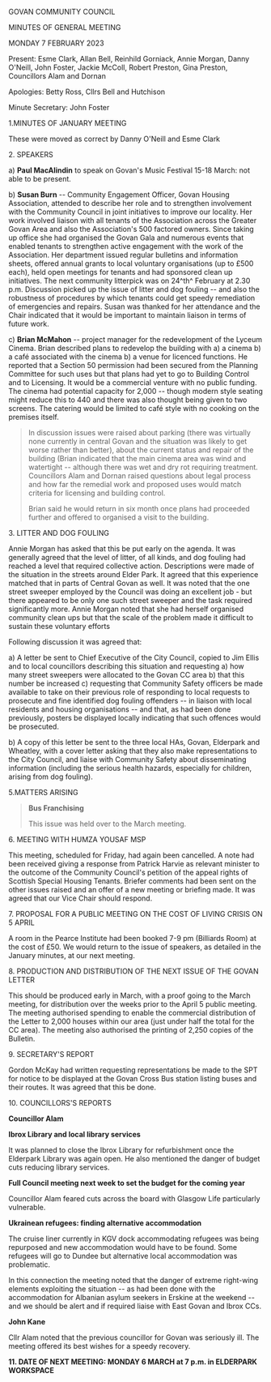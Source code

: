 GOVAN COMMUNITY COUNCIL

MINUTES OF GENERAL MEETING

MONDAY 7 FEBRUARY 2023

Present: Esme Clark, Allan Bell, Reinhild Gorniack, Annie Morgan, Danny
O'Neill, John Foster, Jackie McColl, Robert Preston, Gina Preston,
Councillors Alam and Dornan

Apologies: Betty Ross, Cllrs Bell and Hutchison

Minute Secretary: John Foster

1.MINUTES OF JANUARY MEETING

These were moved as correct by Danny O'Neill and Esme Clark

2\. SPEAKERS

a)  **Paul MacAlindin** to speak on Govan's Music Festival 15-18 March:
    not able to be present.

b)  **Susan Burn** -- Community Engagement Officer, Govan Housing
    Association, attended to describe her role and to strengthen
    involvement with the Community Council in joint initiatives to
    improve our locality. Her work involved liaison with all tenants of
    the Association across the Greater Govan Area and also the
    Association's 500 factored owners. Since taking up office she had
    organised the Govan Gala and numerous events that enabled tenants to
    strengthen active engagement with the work of the Association. Her
    department issued regular bulletins and information sheets, offered
    annual grants to local voluntary organisations (up to £500 each),
    held open meetings for tenants and had sponsored clean up
    initiatives. The next community litterpick was on 24^th^ February at
    2.30 p.m. Discussion picked up the issue of litter and dog fouling
    -- and also the robustness of procedures by which tenants could get
    speedy remediation of emergencies and repairs. Susan was thanked for
    her attendance and the Chair indicated that it would be important to
    maintain liaison in terms of future work.

c)  **Brian McMahon** -- project manager for the redevelopment of the
    Lyceum Cinema. Brian described plans to redevelop the building
    with a) a cinema b) a café associated with the cinema b) a venue for
    licenced functions. He reported that a Section 50 permission had
    been secured from the Planning Committee for such uses but that
    plans had yet to go to Building Control and to Licensing. It would
    be a commercial venture with no public funding. The cinema had
    potential capacity for 2,000 -- though modern style seating might
    reduce this to 440 and there was also thought being given to two
    screens. The catering would be limited to café style with no cooking
    on the premises itself.

> In discussion issues were raised about parking (there was virtually
> none currently in central Govan and the situation was likely to get
> worse rather than better), about the current status and repair of the
> building (Brian indicated that the main cinema area was wind and
> watertight -- although there was wet and dry rot requiring treatment.
> Councillors Alam and Dornan raised questions about legal process and
> how far the remedial work and proposed uses would match criteria for
> licensing and building control.
>
> Brian said he would return in six month once plans had proceeded
> further and offered to organised a visit to the building.

3\. LITTER AND DOG FOULING

Annie Morgan has asked that this be put early on the agenda. It was
generally agreed that the level of litter, of all kinds, and dog fouling
had reached a level that required collective action. Descriptions were
made of the situation in the streets around Elder Park. It agreed that
this experience matched that in parts of Central Govan as well. It was
noted that the one street sweeper employed by the Council was doing an
excellent job - but there appeared to be only one such street sweeper
and the task required significantly more. Annie Morgan noted that she
had herself organised community clean ups but that the scale of the
problem made it difficult to sustain these voluntary efforts

Following discussion it was agreed that:

a)  A letter be sent to Chief Executive of the City Council, copied to
    Jim Ellis and to local councillors describing this situation and
    requesting a) how many street sweepers were allocated to the Govan
    CC area b) that this number be increased c) requesting that
    Community Safety officers be made available to take on their
    previous role of responding to local requests to prosecute and fine
    identified dog fouling offenders -- in liaison with local residents
    and housing organisations -- and that, as had been done previously,
    posters be displayed locally indicating that such offences would be
    prosecuted.

b)  A copy of this letter be sent to the three local HAs, Govan,
    Elderpark and Wheatley, with a cover letter asking that they also
    make representations to the City Council, and liaise with Community
    Safety about disseminating information (including the serious health
    hazards, especially for children, arising from dog fouling).

5.MATTERS ARISING

> **Bus Franchising**
>
> This issue was held over to the March meeting.

6\. MEETING WITH HUMZA YOUSAF MSP

This meeting, scheduled for Friday, had again been cancelled. A note had
been received giving a response from Patrick Harvie as relevant minister
to the outcome of the Community Council's petition of the appeal rights
of Scottish Special Housing Tenants. Briefer comments had been sent on
the other issues raised and an offer of a new meeting or briefing made.
It was agreed that our Vice Chair should respond.

7\. PROPOSAL FOR A PUBLIC MEETING ON THE COST OF LIVING CRISIS ON 5
APRIL

A room in the Pearce Institute had been booked 7-9 pm (Billiards Room)
at the cost of £50. We would return to the issue of speakers, as
detailed in the January minutes, at our next meeting.

8\. PRODUCTION AND DISTRIBUTION OF THE NEXT ISSUE OF THE GOVAN LETTER

This should be produced early in March, with a proof going to the March
meeting, for distribution over the weeks prior to the April 5 public
meeting. The meeting authorised spending to enable the commercial
distribution of the Letter to 2,000 houses within our area (just under
half the total for the CC area). The meeting also authorised the
printing of 2,250 copies of the Bulletin.

9\. SECRETARY'S REPORT

Gordon McKay had written requesting representations be made to the SPT
for notice to be displayed at the Govan Cross Bus station listing buses
and their routes. It was agreed that this be done.

10\. COUNCILLORS'S REPORTS

**Councillor Alam**

**Ibrox Library and local library services**

It was planned to close the Ibrox Library for refurbishment once the
Elderpark Library was again open. He also mentioned the danger of budget
cuts reducing library services.

**Full Council meeting next week to set the budget for the coming year**

Councillor Alam feared cuts across the board with Glasgow Life
particularly vulnerable.

**Ukrainean refugees: finding alternative accommodation**

The cruise liner currently in KGV dock accommodating refugees was being
repurposed and new accommodation would have to be found. Some refugees
will go to Dundee but alternative local accommodation was problematic.

In this connection the meeting noted that the danger of extreme
right-wing elements exploiting the situation -- as had been done with
the accommodation for Albanian asylum seekers in Erskine at the weekend
-- and we should be alert and if required liaise with East Govan and
Ibrox CCs.

**John Kane**

Cllr Alam noted that the previous councillor for Govan was seriously
ill. The meeting offered its best wishes for a speedy recovery.

**11. DATE OF NEXT MEETING: MONDAY 6 MARCH at 7 p.m. in ELDERPARK
WORKSPACE**
